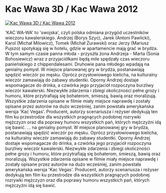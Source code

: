Kac Wawa 3D / Kac Wawa 2012 
=============
[![Kac Wawa 3D / Kac Wawa 2012 ](http://vidos.pl/images/player.gif)](http://vidos.pl/kac-wawa-3d-kac-wawa-2012)

 'KAC WA-WA' to 'swojska', czyli polska odmiana przygód uczestników wieczoru kawalerskiego. Andrzej (Borys Szyc), Jarek (Antoni Pawlicki), Karol (Michał Milowicz), Tomek (Michał Żurawski) oraz Jerzy (Mariusz Pujszo) spotykają się w hotelu, gdzie w apartamencie mają grać w brydża. W tym samym czasie panna młoda - przyszła żona Andrzeja - Marta (Sonia Bohosiewicz) wraz z przyjaciółkami będą mile spędzały czas wieczoru panieńskiego z chippendalesami. Druhowie pana młodego wpadają na genialny pomysł. W miejsce planowanej gry w brydża, postanawiają spędzić wieczór po męsku. Oprócz przysłowiowego kielicha, na kulturalny wieczór zamawiają do zabawy studentki. Oporny Andrzej dostaje wspomagacze do drinka, a czwórka jego przyjaciół rozpoczyna burzliwy wieczór kawalerski. Niezwykłe zdarzenia i zbiegi okoliczności pełne grozy i humoru, które przytrafiają się bohaterom, śmieszą, bawią oraz moralizują. Wszystkie zdarzenia opisane w filmie miały miejsce naprawdę i zostały opisane przez autorów na dużo wcześniej, zanim powstała amerykańska wersja 'Kac Vegas'. Producent, autorzy scenariusza i reżyser dedykują ten film ku przestrodze dla wszystkich pragnących podobnej rozrywki mężczyzn oraz dla poprawy humoru wszystkich pań, których mężczyźni idą się bawić.  ... na genialny pomysł. W miejsce planowanej gry w brydża, postanawiają spędzić wieczór po męsku. Oprócz przysłowiowego kielicha, na kulturalny wieczór zamawiają do zabawy studentki. Oporny Andrzej dostaje wspomagacze do drinka, a czwórka jego przyjaciół rozpoczyna burzliwy wieczór kawalerski. Niezwykłe zdarzenia i zbiegi okoliczności pełne grozy i humoru, które przytrafiają się bohaterom, śmieszą, bawią oraz moralizują. Wszystkie zdarzenia opisane w filmie miały miejsce naprawdę i zostały opisane przez autorów na dużo wcześniej, zanim powstała amerykańska wersja 'Kac Vegas'. Producent, autorzy scenariusza i reżyser dedykują ten film ku przestrodze dla wszystkich pragnących podobnej rozrywki mężczyzn oraz dla poprawy humoru wszystkich pań, których mężczyźni idą się bawić.

